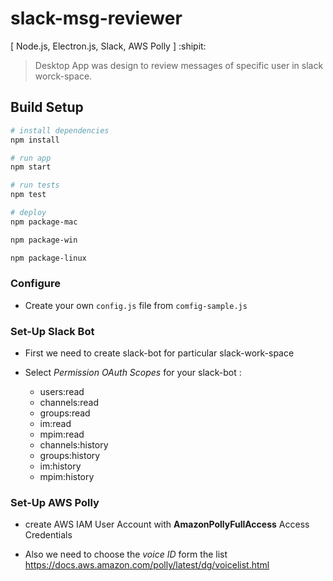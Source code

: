 # slack-msg-reviewer

[ Node.js, Electron.js, Slack, AWS Polly ] :shipit:

> Desktop App was design to review messages of specific user in slack worck-space.

## Build Setup

``` bash
# install dependencies
npm install

# run app
npm start

# run tests
npm test

# deploy
npm package-mac

npm package-win

npm package-linux
```

### Configure

* Create your own `config.js` file from `comfig-sample.js`


### Set-Up Slack Bot

* First we need to create slack-bot for particular slack-work-space

* Select _Permission OAuth Scopes_ for your slack-bot :
  * users:read
  * channels:read 
  * groups:read 
  * im:read 
  * mpim:read 
  * channels:history
  * groups:history 
  * im:history 
  * mpim:history 


### Set-Up AWS Polly
* create AWS IAM User Account with **AmazonPollyFullAccess** Access Credentials

* Also we need to choose the _voice ID_ form the list https://docs.aws.amazon.com/polly/latest/dg/voicelist.html
